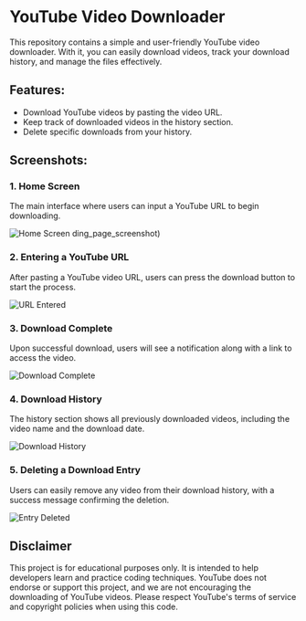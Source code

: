 # YouTube Video Downloader

This repository contains a simple and user-friendly YouTube video downloader. With it, you can easily download videos, track your download history, and manage the files effectively.

## Features:
- Download YouTube videos by pasting the video URL.
- Keep track of downloaded videos in the history section.
- Delete specific downloads from your history.

## Screenshots:

### 1. Home Screen
The main interface where users can input a YouTube URL to begin downloading.

![Home Screen](https://github.com/user-attachments/assets/0cbdde80-3f25-447e-a08f-61ccfe85545e)
ding_page_screenshot)

### 2. Entering a YouTube URL
After pasting a YouTube video URL, users can press the download button to start the process.

![URL Entered](https://github.com/user-attachments/assets/bb316693-3c98-41bd-947b-c555be5bc327)


### 3. Download Complete
Upon successful download, users will see a notification along with a link to access the video.

![Download Complete](https://github.com/user-attachments/assets/2f29bbfd-f821-471d-84e5-757bebe24c9f)


### 4. Download History
The history section shows all previously downloaded videos, including the video name and the download date.

![Download History](https://github.com/user-attachments/assets/631d18a9-f433-4fd7-9d40-cdc67479e8a4)


### 5. Deleting a Download Entry
Users can easily remove any video from their download history, with a success message confirming the deletion.

![Entry Deleted](https://github.com/user-attachments/assets/f39f5ba6-bd27-47ac-ad56-67a9d1de3321)


## Disclaimer
This project is for educational purposes only. It is intended to help developers learn and practice coding techniques. YouTube does not endorse or support this project, and we are not encouraging the downloading of YouTube videos. Please respect YouTube's terms of service and copyright policies when using this code.

